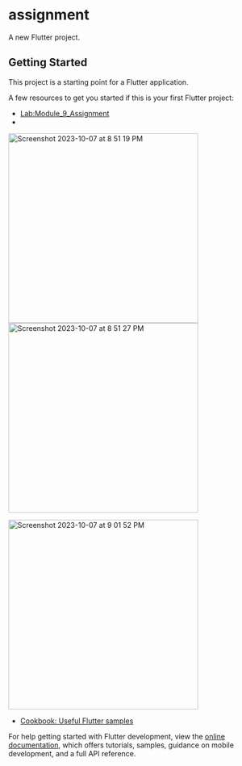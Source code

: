 # assignment

A new Flutter project.

## Getting Started

This project is a starting point for a Flutter application.

A few resources to get you started if this is your first Flutter project:

- [Lab:Module_9_Assignment ](https://docs.flutter.dev/get-started/codelab)
- 



<img width="376" alt="Screenshot 2023-10-07 at 8 51 19 PM" src="https://github.com/shahad7464/app_devolpment/assets/95398692/faa11cde-8532-4a81-9eeb-5886bb77094f"><img width="376" alt="Screenshot 2023-10-07 at 8 51 27 PM" src="https://github.com/shahad7464/app_devolpment/assets/95398692/46f03153-1383-4602-b051-9759dad3a437">


<img width="376" alt="Screenshot 2023-10-07 at 9 01 52 PM" src="https://github.com/shahad7464/app_devolpment/assets/95398692/bf510fef-4970-44e3-b1f3-7ef4c693a1cd">





- [Cookbook: Useful Flutter samples](https://docs.flutter.dev/cookbook)

For help getting started with Flutter development, view the
[online documentation](https://docs.flutter.dev/), which offers tutorials,
samples, guidance on mobile development, and a full API reference.
